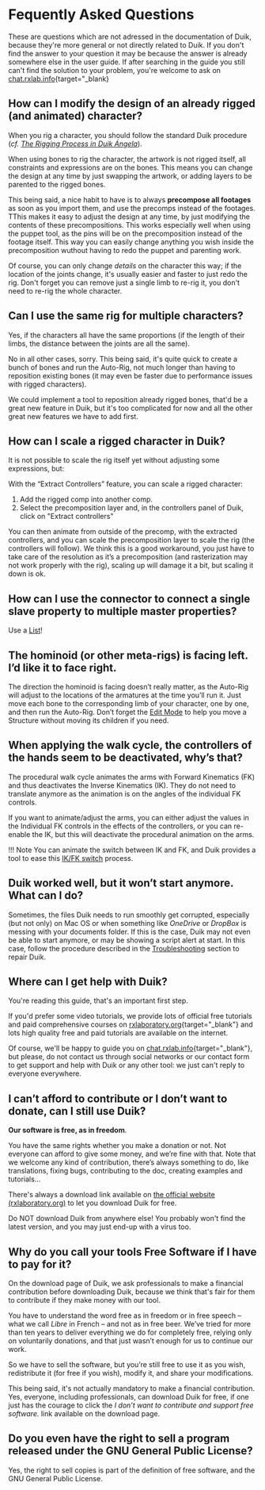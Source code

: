 # Fequently Asked Questions

These are questions which are not adressed in the documentation of Duik, because they're more general or not directly related to Duik. If you don't find the answer to your question it may be because the answer is already somewhere else in the user guide. If after searching in the guide you still can't find the solution to your problem, you're welcome to ask on [chat.rxlab.info](http://chat.rxlab.info){target="_blank}

## How can I modify the design of an already rigged (and animated) character?

When you rig a character, you should follow the standard Duik procedure (*cf. [The Rigging Process in Duik Ángela](guide/rigging.md)*).

When using bones to rig the character, the artwork is not rigged itself, all constraints and expressions are on the bones. This means you can change the design at any time by just swapping the artwork, or adding layers to be parented to the rigged bones.

This being said, a nice habit to have is to always **precompose all footages** as soon as you import them, and use the precomps instead of the footages. TThis makes it easy to adjust the design at any time, by just modifying the contents of these precompositions. This works especially well when using the puppet tool, as the pins will be on the precomposition instead of the footage itself. This way you can easily change anything you wish inside the precomposition wuthout having to redo the puppet and parenting work.

Of course, you can only change *details* on the character this way; if the location of the joints change, it's usually easier and faster to just redo the rig. Don't forget you can remove just a single limb to re-rig it, you don't need to re-rig the whole character.

## Can I use the same rig for multiple characters?

Yes, if the characters all have the same proportions (if the length of their limbs, the distance between the joints are all the same).

No in all other cases, sorry. This being said, it's quite quick to create a bunch of bones and run the Auto-Rig, not much longer than having to reposition existing bones (it may even be faster due to performance issues with rigged characters).

We could implement a tool to reposition already rigged bones, that'd be a great new feature in Duik, but it's too complicated for now and all the other great new features we have to add first.

## How can I scale a rigged character in Duik?

It is not possible to scale the rig itself yet without adjusting some expressions, but:

With the “Extract Controllers” feature, you can scale a rigged character:

1. Add the rigged comp into another comp.
2. Select the precomposition layer and, in the controllers panel of Duik, click on "Extract controllers"

You can then animate from outside of the precomp, with the extracted controllers, and you can scale the precomposition layer to scale the rig (the controllers will follow).
We think this is a good workaround, you just have to take care of the resolution as it’s a precomposition (and rasterization may not work properly with the rig), scaling up will damage it a bit, but scaling it down is ok.

## How can I use the connector to connect a single slave property to multiple master properties?

Use a [List](guide/constraints/tools/list.md)!

## The hominoid (or other meta-rigs) is facing left. I’d like it to face right.

The direction the hominoid is facing doesn’t really matter, as the Auto-Rig will adjust to the locations of the armatures at the time you’ll run it. Just move each bone to the corresponding limb of your character, one by one, and then run the Auto-Rig. Don’t forget the [Edit Mode](guide/bones/tools/edit.md) to help you move a Structure without moving its children if you need.

## When applying the walk cycle, the controllers of the hands seem to be deactivated, why’s that?

The procedural walk cycle animates the arms with Forward Kinematics (FK) and thus deactivates the Inverse Kinematics (IK). They do not need to translate anymore as the animation is on the angles of the individual FK controls.

If you want to animate/adjust the arms, you can either adjust the values in the Individual FK controls in the effects of the controllers, or you can re-enable the IK, but this will deactivate the procedural animation on the arms.

!!! Note
    You can animate the switch between IK and FK, and Duik provides a tool to ease this [IK/FK switch](guide/animation/tools/ik-fk-switch.md) process.


## Duik worked well, but it won’t start anymore. What can I do?

Sometimes, the files Duik needs to run smoothly get corrupted, especially (but not only) on Mac OS or when something like *OneDrive* or *DropBox* is messing with your documents folder. If this is the case, Duik may not even be able to start anymore, or may be showing a script alert at start. In this case, follow the procedure described in the [Troubleshooting](getting-started/troubleshoot.md) section to repair Duik.

## Where can I get help with Duik?

You're reading this guide, that's an important first step.

If you'd prefer some video tutorials, we provide lots of official free tutorials and paid comprehensive courses on [rxlaboratory.org](https://rxlaboratory.org){target="_blank"} and lots high quality free and paid tutorials are available on the internet.

Of course, we'll be happy to guide you on [chat.rxlab.info](http://chat.rxlab.info){target="_blank"}, but please, do not contact us through social networks or our contact form to get support and help with Duik or any other tool: we just can't reply to everyone everywhere.

## I can’t afford to contribute or I don’t want to donate, can I still use Duik?

**Our software is free, as in freedom**.

You have the same rights whether you make a donation or not. Not everyone can afford to give some money, and we’re fine with that. Note that we welcome any kind of contribution, there’s always something to do, like translations, fixing bugs, contributing to the doc, creating examples and tutorials…

There's always a download link available on [the official website (rxlaboratory.org)](https://rxlaboratory.org) to let you download Duik for free.

Do NOT download Duik from anywhere else! You probably won't find the latest version, and you may just end-up with a virus too.

## Why do you call your tools Free Software if I have to pay for it?

On the download page of Duik, we ask professionals to make a financial contribution before downloading Duik, because we think that's fair for them to contribute if they make money with our tool.

You have to understand the word free as in freedom or in free speech – what we call *Libre* in French – and not as in free beer. We’ve tried for more than ten years to deliver everything we do for completely free, relying only on voluntarily donations, and that just wasn’t enough for us to continue our work.

So we have to sell the software, but you’re still free to use it as you wish, redistribute it (for free if you wish), modify it, and share your modifications.

This being said, it's not actually mandatory to make a financial contribution. Yes, everyone, including professionals, can download Duik for free, if one just has the courage to click the *I don’t want to contribute and support free software.* link available on the download page.

## Do you even have the right to sell a program released under the GNU General Public License?

Yes, the right to sell copies is part of the definition of free software, and the GNU General Public License.
